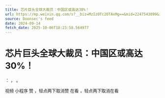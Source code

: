 ```yaml
---
title: 芯片巨头全球大裁员：中国区或高达30%！
url: https://mp.weixin.qq.com/s?__biz=MzIzOTc2OTAxMg==&mid=2247543099&idx=1&sn=fa900e031283d7b8cead5f1d7a709d10
source: Doonsec's feed
date: 2024-09-14
fetch_date: 2025-10-06T18:23:58.564977
---
```


# 芯片巨头全球大裁员：中国区或高达30%！

：
，
。

视频
小程序
赞
，轻点两下取消赞
在看
，轻点两下取消在看